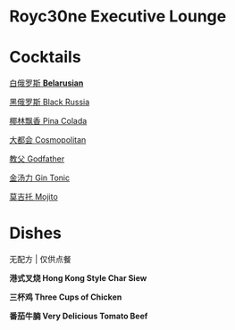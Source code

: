 # Royc30ne Executive Lounge

# Cocktails

[白俄罗斯 ****Belarusian****](Recipes/%E7%99%BD%E4%BF%84%E7%BD%97%E6%96%AF%20Belarusian.md)

[黑俄罗斯 Black Russia](Recipes/%E9%BB%91%E4%BF%84%E7%BD%97%E6%96%AF%20Black%20Russia.md)

[椰林飘香 Pina Colada](Recipes/%E6%A4%B0%E6%9E%97%E9%A3%98%E9%A6%99%20Pina%20Colada.md)

[大都会 Cosmopolitan](Recipes/%E5%A4%A7%E9%83%BD%E4%BC%9A%20Cosmopolitan.md)

[教父 Godfather](Recipes/%E6%95%99%E7%88%B6%20Godfather.md)

[金汤力 Gin Tonic](Recipes/%E9%87%91%E6%B1%A4%E5%8A%9B%20Gin%20Tonic.md)

[莫吉托 Mojito](Recipes/%E8%8E%AB%E5%90%89%E6%89%98%20Mojito.md)

# Dishes

无配方 | 仅供点餐

**港式叉烧 Hong Kong Style Char Siew**

**三杯鸡 Three Cups of Chicken**

**番茄牛腩 Very Delicious Tomato Beef**